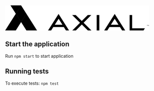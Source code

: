 ![Axial](./apps/take-home/public/assets/logo.svg)

## Start the application

Run `npm start` to start application

## Running tests

To execute tests: `npm test`
